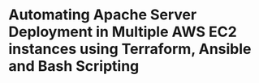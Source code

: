 # Automating Apache Server Deployment in Multiple AWS EC2 instances using Terraform, Ansible and Bash Scripting
